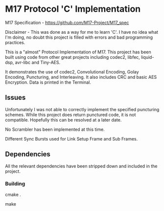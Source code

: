 M17 Protocol 'C' Implementation
==========

M17 Specification - https://github.com/M17-Project/M17_spec

Disclaimer - This was done as a way for me to learn 'C'. I have no idea what I'm doing, no doubt this project is filled with errors and bad programming practices.


This is a "almost" Protocol Implementation of M17. This project has been built using code from other great projects including codec2, libfec, liquid-dsp, avr-libc and Tiny-AES. 

It demonstrates the use of codec2, Convolutional Encoding, Golay Encoding, Puncturing, and Interleaving. It also includes CRC and basic AES Encryption. Data is printed in the Terminal.

## Issues ##

Unfortunately I was not able to correctly implement the specified puncturing schemes. While this project does return punctured code, it is not compatible. Hopefully this can be resolved at a later date.

No Scrambler has been implemented at this time.

Different Sync Bursts used for Link Setup Frame and Sub Frames.

## Dependencies ##

All the relevant dependencies have been stripped down and included in the project.

### Building ###

cmake .

make

